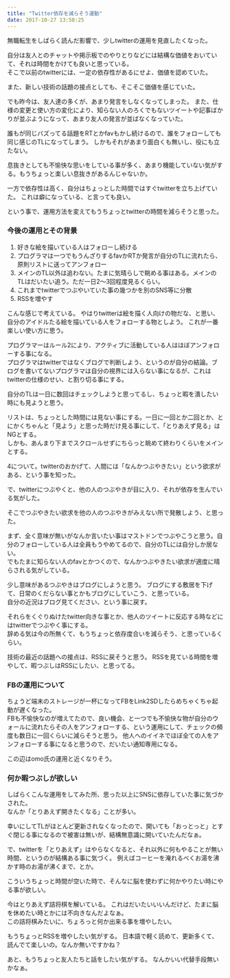 ```yaml
---
title: "Twitter依存を減らそう運動"
date: 2017-10-27 13:58:25
---
```


無職転生をしばらく読んだ影響で、少しtwitterの運用を見直したくなった。

自分は友人とのチャットや掲示板でのやりとりなどには結構な価値をおいていて、それは時間をかけても良いと思っている。   
そこで以前のtwitterには、一定の依存性があるにせよ、価値を認めていた。

また、新しい技術の話題の接点としても、そこそこ価値を感じていた。

でも昨今は、友人達の多くが、あまり発言をしなくなってしまった。
また、仕様の変更と使い方の変化により、知らない人のろくでもないツイートや記事ばかりが並ぶようになって、あまり友人の発言が並ばなくなっていた。

誰もが同じバズってる話題をRTとかfavもかし続けるので、誰をフォローしても同じ感じのTLになってしまう。
しかもそれがあまり面白くも無いし、役にも立たない。

息抜きとしても不愉快な思いをしている事が多く、あまり機能していない気がする。もうちょっと楽しい息抜きがあるんじゃないか。

一方で依存性は高く、自分はちょっとした時間ではすぐtwitterを立ち上げていた。
これは癖になっている、と言っても良い。

という事で、運用方法を変えてもうちょっとtwitterの時間を減らそうと思った。

### 今後の運用とその背景

1. 好きな絵を描いている人はフォローし続ける
2. プログラマは一つでもうんざりするfavかRTか発言が自分のTLに流れたら、原則リストに送ってアンフォロー
3. メインのTL以外は追わない。たまに気晴らしで眺める事はある。メインのTLはだいたい追う。ただ一日2〜3回程度見るくらい。
4. これまでtwitterでつぶやいていた事の幾つかを別のSNS等に分散
5. RSSを増やす

こんな感じで考えている。
やはりtwitterは絵を描く人向けの物だな、と思い、自分のアイドルたる絵を描いている人をフォローする物としよう。
これが一番楽しい使い方に思う。

プログラマーはルール2により、アクティブに活動している人はほぼアンフォローする事になる。  
プログラマはtwitterではなくブログで判断しよう、というのが自分の結論。ブログを書いてないプログラマは自分の視界には入らない事になるが、これはtwitterの仕様のせい、と割り切る事にする。

自分のTLは一日に数回はチェックしようと思ってるし、ちょっと暇を潰したい時にも見ようと思う。

リストは、ちょっとした時間には見ない事にする。一日に一回とか二回とか、とにかくちゃんと「見よう」と思った時だけ見る事にして、「とりあえず見る」はNGとする。  
しかも、あんまり下までスクロールせずにちらっと眺めて終わりくらいをメインとする。

4について。twitterのおかげて、人間には「なんかつぶやきたい」という欲求がある、という事を知った。

で、twitterにつぶやくと、他の人のつぶやきが目に入り、それが依存を生んでいる気がした。

そこでつぶやきたい欲求を他の人のつぶやきがみえない所で発散しよう、と思った。

まず、全く意味が無いがなんか言いたい事はマストドンでつぶやこうと思う。自分のフォローしている人は全員もうやめてるので、自分のTLには自分しか居ない。  
でもたまに知らない人のfavとかつくので、なんかつぶやきたい欲求が適度に晴らされる気がしている。

少し意味があるつぶやきはブログにしようと思う。
ブログにする敷居を下げて、日常のくだらない事とかもブログにしていこう、と思っている。  
自分の近況はブログ見てください、という事に戻す。

それらをくぐりぬけたtwitter向きな事とか、他人のツイートに反応する時などにはtwitterでつぶやく事にする。  
辞める気は今の所無くて、もうちょっと依存度合いを減らそう、と思っているくらい。

技術の最近の話題への接点は、RSSに戻そうと思う。
RSSを見ている時間を増やして、暇つぶしはRSSにしたい、と思ってる。

### FBの運用について

ちょうど端末のストレージが一杯になってFBをLink2SDしたらめちゃくちゃ起動が遅くなった。  
FBも不愉快なのが増えてたので、良い機会、と一つでも不愉快な物が自分のウォールに流れたらその人をアンフォローする、という運用にして、チェックの頻度も数日に一回くらいに減らそうと思う。
他人へのイイネでほぼ全ての人をアンフォローする事になると思うので、だいたい通知専用になる。

この辺はomo氏の運用と近くなりそう。

### 何か暇つぶしが欲しい

しばらくこんな運用をしてみた所、思った以上にSNSに依存していた事に気づかされた。  
なんか「とりあえず開きたくなる」ことが多い。

幸いにしてTLがほとんど更新されなくなったので、開いても「おっとっと」とすぐ閉じる事になるので被害は無いが、結構無意識に開いていたんだなぁ。

で、twitterを「とりあえず」はやらなくなると、それ以外に何もやることが無い時間、というのが結構ある事に気づく。
例えばコーヒーを淹れるべくお湯を沸かす時のお湯が沸くまで、とか。

こういうちょっと時間が空いた時で、そんなに脳を使わずに何かやりたい時にやる事が欲しい。

今はとりあえず詰将棋を解いている。
これはだいたいいいんだけど、たまに脳を休めたい時とかには不向きなんだよなぁ。   
この詰将棋みたいに、ちょろっと何か出来る事を増やしたい。

もうちょっとRSSを増やしたい気がする。
日本語で軽く読めて、更新多くて、読んでて楽しいの。なんか無いですかね？

あと、もうちょっと友人たちと話をしたい気がする。
なんかいい代替手段無いかなぁ。
